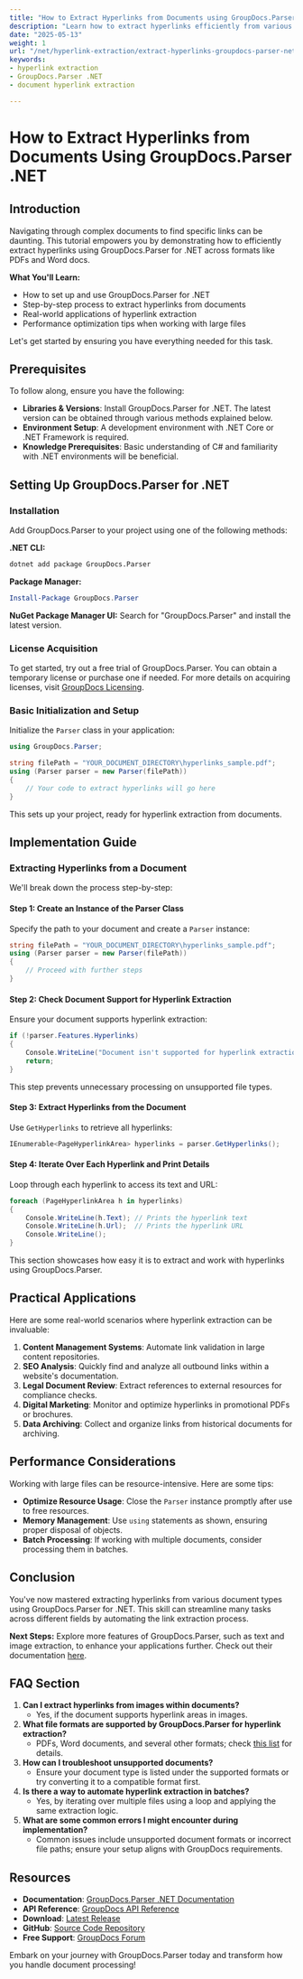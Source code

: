 ```yaml
---
title: "How to Extract Hyperlinks from Documents using GroupDocs.Parser .NET API"
description: "Learn how to extract hyperlinks efficiently from various document formats using the GroupDocs.Parser for .NET. Ideal for PDFs, Word docs, and more."
date: "2025-05-13"
weight: 1
url: "/net/hyperlink-extraction/extract-hyperlinks-groupdocs-parser-net/"
keywords:
- hyperlink extraction
- GroupDocs.Parser .NET
- document hyperlink extraction

---
```



# How to Extract Hyperlinks from Documents Using GroupDocs.Parser .NET

## Introduction

Navigating through complex documents to find specific links can be daunting. This tutorial empowers you by demonstrating how to efficiently extract hyperlinks using GroupDocs.Parser for .NET across formats like PDFs and Word docs.

**What You'll Learn:**
- How to set up and use GroupDocs.Parser for .NET
- Step-by-step process to extract hyperlinks from documents
- Real-world applications of hyperlink extraction
- Performance optimization tips when working with large files

Let's get started by ensuring you have everything needed for this task.

## Prerequisites

To follow along, ensure you have the following:
- **Libraries & Versions**: Install GroupDocs.Parser for .NET. The latest version can be obtained through various methods explained below.
- **Environment Setup**: A development environment with .NET Core or .NET Framework is required.
- **Knowledge Prerequisites**: Basic understanding of C# and familiarity with .NET environments will be beneficial.

## Setting Up GroupDocs.Parser for .NET

### Installation

Add GroupDocs.Parser to your project using one of the following methods:

**.NET CLI:**
```bash
dotnet add package GroupDocs.Parser
```

**Package Manager:**
```powershell
Install-Package GroupDocs.Parser
```

**NuGet Package Manager UI:**
Search for "GroupDocs.Parser" and install the latest version.

### License Acquisition

To get started, try out a free trial of GroupDocs.Parser. You can obtain a temporary license or purchase one if needed. For more details on acquiring licenses, visit [GroupDocs Licensing](https://purchase.groupdocs.com/temporary-license/).

### Basic Initialization and Setup

Initialize the `Parser` class in your application:
```csharp
using GroupDocs.Parser;

string filePath = "YOUR_DOCUMENT_DIRECTORY\hyperlinks_sample.pdf";
using (Parser parser = new Parser(filePath))
{
    // Your code to extract hyperlinks will go here
}
```

This sets up your project, ready for hyperlink extraction from documents.

## Implementation Guide

### Extracting Hyperlinks from a Document

We'll break down the process step-by-step:

#### Step 1: Create an Instance of the Parser Class

Specify the path to your document and create a `Parser` instance:
```csharp
string filePath = "YOUR_DOCUMENT_DIRECTORY\hyperlinks_sample.pdf";
using (Parser parser = new Parser(filePath))
{
    // Proceed with further steps
}
```

#### Step 2: Check Document Support for Hyperlink Extraction

Ensure your document supports hyperlink extraction:
```csharp
if (!parser.Features.Hyperlinks)
{
    Console.WriteLine("Document isn't supported for hyperlink extraction.");
    return;
}
```

This step prevents unnecessary processing on unsupported file types.

#### Step 3: Extract Hyperlinks from the Document

Use `GetHyperlinks` to retrieve all hyperlinks:
```csharp
IEnumerable<PageHyperlinkArea> hyperlinks = parser.GetHyperlinks();
```

#### Step 4: Iterate Over Each Hyperlink and Print Details

Loop through each hyperlink to access its text and URL:
```csharp
foreach (PageHyperlinkArea h in hyperlinks)
{
    Console.WriteLine(h.Text); // Prints the hyperlink text
    Console.WriteLine(h.Url);  // Prints the hyperlink URL
    Console.WriteLine();
}
```

This section showcases how easy it is to extract and work with hyperlinks using GroupDocs.Parser.

## Practical Applications

Here are some real-world scenarios where hyperlink extraction can be invaluable:
1. **Content Management Systems**: Automate link validation in large content repositories.
2. **SEO Analysis**: Quickly find and analyze all outbound links within a website's documentation.
3. **Legal Document Review**: Extract references to external resources for compliance checks.
4. **Digital Marketing**: Monitor and optimize hyperlinks in promotional PDFs or brochures.
5. **Data Archiving**: Collect and organize links from historical documents for archiving.

## Performance Considerations

Working with large files can be resource-intensive. Here are some tips:
- **Optimize Resource Usage**: Close the `Parser` instance promptly after use to free resources.
- **Memory Management**: Use `using` statements as shown, ensuring proper disposal of objects.
- **Batch Processing**: If working with multiple documents, consider processing them in batches.

## Conclusion

You've now mastered extracting hyperlinks from various document types using GroupDocs.Parser for .NET. This skill can streamline many tasks across different fields by automating the link extraction process.

**Next Steps:**
Explore more features of GroupDocs.Parser, such as text and image extraction, to enhance your applications further. Check out their documentation [here](https://docs.groupdocs.com/parser/net/).

## FAQ Section

1. **Can I extract hyperlinks from images within documents?**
   - Yes, if the document supports hyperlink areas in images.
2. **What file formats are supported by GroupDocs.Parser for hyperlink extraction?**
   - PDFs, Word documents, and several other formats; check [this list](https://docs.groupdocs.com/parser/net/) for details.
3. **How can I troubleshoot unsupported documents?**
   - Ensure your document type is listed under the supported formats or try converting it to a compatible format first.
4. **Is there a way to automate hyperlink extraction in batches?**
   - Yes, by iterating over multiple files using a loop and applying the same extraction logic.
5. **What are some common errors I might encounter during implementation?**
   - Common issues include unsupported document formats or incorrect file paths; ensure your setup aligns with GroupDocs requirements.

## Resources
- **Documentation**: [GroupDocs.Parser .NET Documentation](https://docs.groupdocs.com/parser/net/)
- **API Reference**: [GroupDocs API Reference](https://reference.groupdocs.com/parser/net)
- **Download**: [Latest Release](https://releases.groupdocs.com/parser/net/)
- **GitHub**: [Source Code Repository](https://github.com/groupdocs-parser/GroupDocs.Parser-for-.NET)
- **Free Support**: [GroupDocs Forum](https://forum.groupdocs.com/c/parser/10)

Embark on your journey with GroupDocs.Parser today and transform how you handle document processing!
